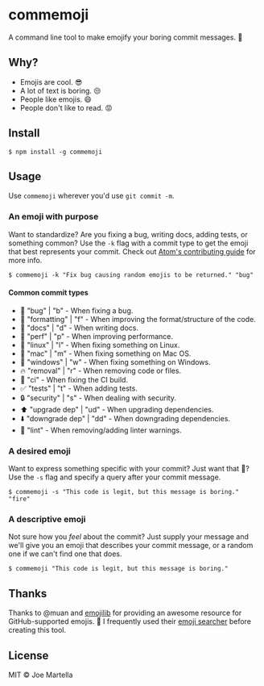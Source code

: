 # commemoji
A command line tool to make emojify your boring commit messages. :star2:

## Why?
* Emojis are cool. :sunglasses:
* A lot of text is boring. :unamused:
* People like emojis. :smile:
* People don't like to read. :rage:

## Install
```
$ npm install -g commemoji
```

## Usage
Use `commemoji` wherever you'd use `git commit -m`. 

### An emoji with purpose
Want to standardize? Are you fixing a bug, writing docs, adding tests, or something common? Use the `-k` flag with a commit type to get the emoji that best represents your commit. Check out [Atom's contributing guide](https://github.com/atom/atom/blob/master/CONTRIBUTING.md#git-commit-messages) for more info.

```
$ commemoji -k "Fix bug causing random emojis to be returned." "bug"
```

#### Common commit types
* :bug: "bug" | "b" - When fixing a bug.
* :art: "formatting" | "f" - When improving the format/structure of the code.
* :memo: "docs" | "d" - When writing docs.
* :racehorse: "perf" | "p" - When improving performance.
* :penguin: "linux" | "l" - When fixing something on Linux.
* :apple: "mac" | "m" - When fixing something on Mac OS.
* :checkered_flag: "windows" | "w" - When fixing something on Windows.
* :fire: "removal" | "r" - When removing code or files.
* :green_heart: "ci" - When fixing the CI build.
* :white_check_mark: "tests" | "t" - When adding tests.
* :lock: "security" | "s" - When dealing with security.
* :arrow_up: "upgrade dep" | "ud" - When upgrading dependencies.
* :arrow_down: "downgrade dep" | "dd" - When downgrading dependencies.
* :shirt: "lint" - When removing/adding linter warnings. 

### A desired emoji
Want to express something specific with your commit? Just want that :poop:? Use the `-s` flag and specify a query after your commit message.

```
$ commemoji -s "This code is legit, but this message is boring." "fire"
```

### A descriptive emoji
Not sure how you *feel* about the commit? Just supply your message and we'll give you an emoji that describes your commit message, or a random one if we can't find one that does.

```
$ commemoji "This code is legit, but this message is boring."
```

## Thanks
Thanks to @muan and [emojilib]() for providing an awesome resource for GitHub-supported emojis. :clap: I frequently used their [emoji searcher](http://emoji.muan.co/) before creating this tool.

## License
MIT :copyright: Joe Martella